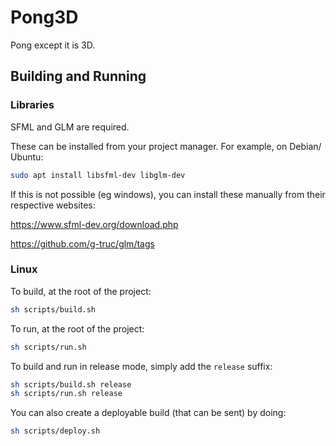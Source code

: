 # Pong3D

Pong except it is 3D.

## Building and Running

### Libraries

SFML and GLM are required.

These can be installed from your project manager. For example, on Debian/ Ubuntu:

```sh
sudo apt install libsfml-dev libglm-dev
```

If this is not possible (eg windows), you can install these manually from their respective websites:

https://www.sfml-dev.org/download.php

https://github.com/g-truc/glm/tags

### Linux

To build, at the root of the project:

```sh
sh scripts/build.sh
```

To run, at the root of the project:

```sh
sh scripts/run.sh
```

To build and run in release mode, simply add the `release` suffix:

```sh
sh scripts/build.sh release
sh scripts/run.sh release
```

You can also create a deployable build (that can be sent) by doing:

```sh
sh scripts/deploy.sh
```
